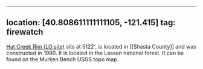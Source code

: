 
---
location: [40.808611111111105, -121.415]
tag: firewatch
---

[Hat Creek Rim (LO site)](http://www.peakbagging.com/CALookoutPhotos/HatCreekRim.html) sits at 5122', is located in [[Shasta County]] and was constructed in 1990. It is located in the Lassen national forest. It can be found on the Murken Bench USGS topo map.
